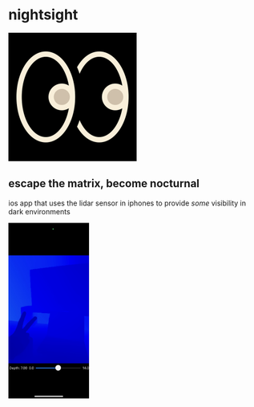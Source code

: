 # nightsight

<img title="eyes" alt="eyes" height="256" width="256" src="LiDARDepth/Assets.xcassets/AppIcon.appiconset/1024.png">

## escape the matrix, become nocturnal

ios app that uses the lidar sensor in iphones to provide <i>some</i> visibility in dark environments

<p>
  <img title="operation" alt="operation" width="32%" src="screenshots/operation.jpeg">
</p>
